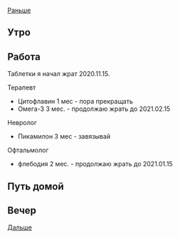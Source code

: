 [Раньше](2020.12.17.md)  
## Утро
## Работа
Таблетки я начал жрат 2020.11.15. 

Терапевт
 - Цитофлавин 1 мес - пора прекращать
 - Омега-3 3 мес. - продолжаю жрать до 2021.02.15

Невролог
 - Пикамилон 3 мес - завязывай

Офтальмолог
 - флебодия 2 мес. - продолжаю жрать до 2021.01.15


## Путь домой
## Вечер
[Дальше](2020.12.18.md)
